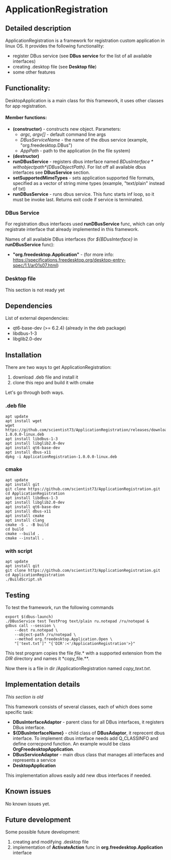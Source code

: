 # ApplicationRegistration

## Detailed description
ApplicationRegistration is a framework for registration custom 
application in linux OS. It provides the following functionality:
- register DBus service (see **DBus service** for the list of 
all available interfaces)
- creating .desktop file (see  **Desktop file**)
- some other features


## Functionality:

DesktopApplication is a main class for this framework, it uses other 
classes for app registration.
#### Member functions:
- **(constructor)** - constructs new object. Parameters:
    - *argc, argv[]* - default command line args
    - *DBusServiceName* - the name of the dbus service (example, "org.freedesktop.DBus")
    - *AppPath* - path to the application (in the file system)
- **(destructor)**
- **runDBusService** - registers dbus interface named *${BDusInterface}* 
with object path *${DBusObjectPath}*. For list off all available 
dbus interfaces see **DBusService** section.
- **setSupportedMimeTypes** - sets application supported file
formats, specified as a vector of string mime types (example,
"text/plain" instead of txt)
- **runDBusService** - runs dbus service. This func starts inf
loop, so it must be invoke last. Returns exit code if service is
terminated.
### DBus Service
For registration dbus interfaces used **runDBusService** func, which
can only registrate interface that already implemented in this
framework. 

Names of all available DBus interfaces (for *${BDusInterface}* in **runDBusService** func):
- **"org.freedesktop.Application"** - (for more info: https://specifications.freedesktop.org/desktop-entry-spec/1.1/ar01s07.html)

### Desktop file
This section is not ready yet


## Dependencies
List of external dependencies:
- qt6-base-dev (>= 6.2.4) (already in the deb package)
- libdbus-1-3
- libglib2.0-dev    


## Installation
There are two ways to get ApplicationRegistration: 
1. download .deb file and install it
1. clone this repo and build it with cmake

Let's go through both ways.
### .deb file
```
apt update
apt install wget
wget https://github.com/scientist73/ApplicationRegistration/releases/download/v1.0.0/ApplicationRegistration-1.0.0.0-linux.deb
apt install libdbus-1-3
apt install libglib2.0-dev
apt install qt6-base-dev
apt install dbus-x11
dpkg -i ApplicationRegistration-1.0.0.0-linux.deb
```
### cmake 
```
apt update
apt install git
git clone https://github.com/scientist73/ApplicationRegistration.git
cd ApplicationRegistration
apt install libdbus-1-3
apt install libglib2.0-dev
apt install qt6-base-dev
apt install dbus-x11
apt install cmake
apt install clang
cmake -S . -B build
cd build
cmake --build .
cmake --install .
```
### with script
```
apt update
apt install git
git clone https://github.com/scientist73/ApplicationRegistration.git
cd ApplicationRegistration
./BuildScript.sh
```
## Testing
To test the framework, run the following commands
```
export $(dbus-launch)
./DBusService test TestProg text/plain ru.notepad /ru/notepad &
gdbus call --session \
    --dest ru.notepad \
    --object-path /ru/notepad \
    --method org.freedesktop.Application.Open \
    "['text.txt']" "{'DIR':<'/ApplicationRegistration'>}"
```
This test program copies the file *file.** with a supported extension 
from the *DIR* directory and names it *copy_file.**.

Now there is a file in dir /ApplicationRegistration named
*copy_text.txt*.

## Implementation details
*This section is old*

This framework consists of several classes, each of which does
some specific task:
- **DBusInterfaceAdaptor** - parent class for all DBus interfaces,
it registers DBus interface. 
- **${DBusInterfaceName}** - child class of **DBusAdaptor**, it 
reprecent dbus interface. To implement dbus interface needs
add Q_CLASSINFO and define correcpond function. An example would
be class **OrgFreedesktopApplication**.
- **DBusServiceAdaptor** - main dbus class that manages all interfaces and represents a service
- **DesktopApplication**

This implementation allows easily add new dbus interfaces if needed.


## Known issues
No known issues yet.

## Future development
Some possible future development:
1. creating and modifying .desktop file
1. implementation of **ActivateAction** func in 
**org.freedesktop.Application** interface

